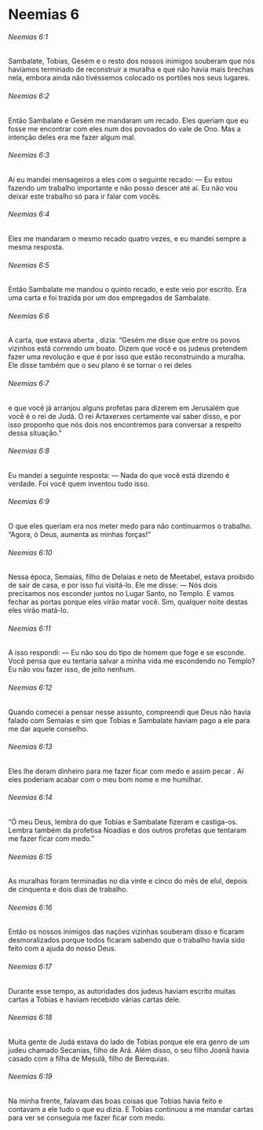 # Neemias 6

###### Neemias 6:1

Sambalate, Tobias, Gesém e o resto dos nossos inimigos souberam que nós havíamos terminado de reconstruir a muralha e que não havia mais brechas nela, embora ainda não tivéssemos colocado os portões nos seus lugares.

###### Neemias 6:2

Então Sambalate e Gesém me mandaram um recado. Eles queriam que eu fosse me encontrar com eles num dos povoados do vale de Ono. Mas a intenção deles era me fazer algum mal.

###### Neemias 6:3

Aí eu mandei mensageiros a eles com o seguinte recado: — Eu estou fazendo um trabalho importante e não posso descer até aí. Eu não vou deixar este trabalho só para ir falar com vocês.

###### Neemias 6:4

Eles me mandaram o mesmo recado quatro vezes, e eu mandei sempre a mesma resposta.

###### Neemias 6:5

Então Sambalate me mandou o quinto recado, e este veio por escrito. Era uma carta e foi trazida por um dos empregados de Sambalate.

###### Neemias 6:6

A carta, que estava aberta , dizia: “Gesém me disse que entre os povos vizinhos está correndo um boato. Dizem que você e os judeus pretendem fazer uma revolução e que é por isso que estão reconstruindo a muralha. Ele disse também que o seu plano é se tornar o rei deles

###### Neemias 6:7

e que você já arranjou alguns profetas para dizerem em Jerusalém que você é o rei de Judá. O rei Artaxerxes certamente vai saber disso, e por isso proponho que nós dois nos encontremos para conversar a respeito dessa situação.”

###### Neemias 6:8

Eu mandei a seguinte resposta: — Nada do que você está dizendo é verdade. Foi você quem inventou tudo isso.

###### Neemias 6:9

O que eles queriam era nos meter medo para não continuarmos o trabalho. “Agora, ó Deus, aumenta as minhas forças!”

###### Neemias 6:10

Nessa época, Semaías, filho de Delaías e neto de Meetabel, estava proibido de sair de casa, e por isso fui visitá-lo. Ele me disse: — Nós dois precisamos nos esconder juntos no Lugar Santo, no Templo. E vamos fechar as portas porque eles virão matar você. Sim, qualquer noite destas eles virão matá-lo.

###### Neemias 6:11

A isso respondi: — Eu não sou do tipo de homem que foge e se esconde. Você pensa que eu tentaria salvar a minha vida me escondendo no Templo? Eu não vou fazer isso, de jeito nenhum.

###### Neemias 6:12

Quando comecei a pensar nesse assunto, compreendi que Deus não havia falado com Semaías e sim que Tobias e Sambalate haviam pago a ele para me dar aquele conselho.

###### Neemias 6:13

Eles lhe deram dinheiro para me fazer ficar com medo e assim pecar . Aí eles poderiam acabar com o meu bom nome e me humilhar.

###### Neemias 6:14

“Ó meu Deus, lembra do que Tobias e Sambalate fizeram e castiga-os. Lembra também da profetisa Noadias e dos outros profetas que tentaram me fazer ficar com medo.”

###### Neemias 6:15

As muralhas foram terminadas no dia vinte e cinco do mês de elul, depois de cinquenta e dois dias de trabalho.

###### Neemias 6:16

Então os nossos inimigos das nações vizinhas souberam disso e ficaram desmoralizados porque todos ficaram sabendo que o trabalho havia sido feito com a ajuda do nosso Deus.

###### Neemias 6:17

Durante esse tempo, as autoridades dos judeus haviam escrito muitas cartas a Tobias e haviam recebido várias cartas dele.

###### Neemias 6:18

Muita gente de Judá estava do lado de Tobias porque ele era genro de um judeu chamado Secanias, filho de Ará. Além disso, o seu filho Joanã havia casado com a filha de Mesulã, filho de Berequias.

###### Neemias 6:19

Na minha frente, falavam das boas coisas que Tobias havia feito e contavam a ele tudo o que eu dizia. E Tobias continuou a me mandar cartas para ver se conseguia me fazer ficar com medo.

